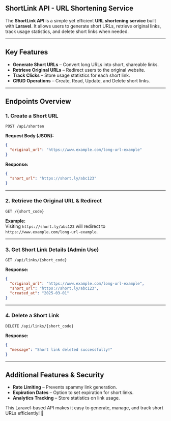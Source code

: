 ## ShortLink API - URL Shortening Service

The **ShortLink API** is a simple yet efficient **URL shortening service** built with **Laravel**. It allows users to generate short URLs, retrieve original links, track usage statistics, and delete short links when needed.

---

## Key Features

- **Generate Short URLs** – Convert long URLs into short, shareable links.
- **Retrieve Original URLs** – Redirect users to the original website.
- **Track Clicks** – Store usage statistics for each short link.
- **CRUD Operations** – Create, Read, Update, and Delete short links.

---

## Endpoints Overview

### 1. Create a Short URL
```http
POST /api/shorten
```
**Request Body (JSON):**
```json
{
  "original_url": "https://www.example.com/long-url-example"
}
```
**Response:**
```json
{
  "short_url": "https://short.ly/abc123"
}
```

---

### 2. Retrieve the Original URL & Redirect
```http
GET /{short_code}
```
**Example:**  
Visiting `https://short.ly/abc123` will redirect to `https://www.example.com/long-url-example`.

---

### 3. Get Short Link Details (Admin Use)
```http
GET /api/links/{short_code}
```
**Response:**
```json
{
  "original_url": "https://www.example.com/long-url-example",
  "short_url": "https://short.ly/abc123",
  "created_at": "2025-03-01"
}
```

---

### 4. Delete a Short Link
```http
DELETE /api/links/{short_code}
```
**Response:**
```json
{
  "message": "Short link deleted successfully!"
}
```

---

## Additional Features & Security

- **Rate Limiting** – Prevents spammy link generation.
- **Expiration Dates** – Option to set expiration for short links.
- **Analytics Tracking** – Store statistics on link usage.

This Laravel-based API makes it easy to generate, manage, and track short URLs efficiently! 🚀


